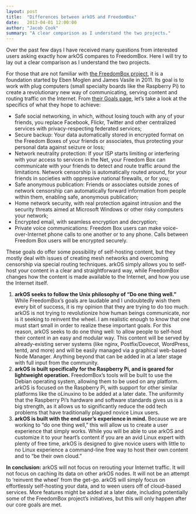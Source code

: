 ```yaml
---
layout: post
title:  "Differences between arkOS and FreedomBox"
date:   2013-04-01 12:00:00
author: "Jacob Cook"
summary: "A clear comparison as I understand the two projects."
---
```

Over the past few days I have received many questions from interested users asking exactly how arkOS compares to FreedomBox. Here I will try to lay out a clear comparison as I understand the two projects.

For those that are not familiar with [the FreedomBox project](https://www.freedomboxfoundation.org/), it is a foundation started by Eben Moglen and James Vasile in 2011. Its goal is to work with plug computers (small specialty boards like the Raspberry Pi) to create a revolutionary new way of communicating, serving content and routing traffic on the Internet. From [their Goals page](https://www.freedomboxfoundation.org/goals/index.en.html), let’s take a look at the specifics of what they hope to achieve:

 * Safe social networking, in which, without losing touch with any of your friends, you replace Facebook, Flickr, Twitter and other centralized services with privacy-respecting federated services;
 * Secure backup: Your data automatically stored in encrypted format on the Freedom Boxes of your friends or associates, thus protecting your personal data against seizure or loss;
 * Network neutrality protection: If your ISP starts limiting or interfering with your access to services in the Net, your Freedom Box can communicate with your friends to detect and route traffic around the limitations. Network censorship is automatically routed around, for your friends in societies with oppressive national firewalls, or for you;
 * Safe anonymous publication: Friends or associates outside zones of network censorship can automatically forward information from people within them, enabling safe, anonymous publication;
 * Home network security, with real protection against intrusion and the security threats aimed at Microsoft Windows or other risky computers your network;
 * Encrypted email, with seamless encryption and decryption;
 * Private voice communications: Freedom Box users can make voice-over-Internet phone calls to one another or to any phone. Calls between Freedom Box users will be encrypted securely.

These goals do offer some possibility of self-hosting content, but they mostly deal with issues of creating mesh networks and overcoming censorship via special routing techniques. arkOS simply allows you to self-host your content in a clear and straightforward way, while FreedomBox changes how the content is made available to the Internet, and how you use the Internet itself.

 1. **arkOS seeks to follow the Unix philosophy of “Do one thing well.”** While FreedomBox’s goals are laudable and I undoubtedly wish them every bit of success, it is my opinion that they are trying to do too much. arkOS is not trying to revolutionize how human beings communicate, nor is it seeking to reinvent the wheel. I am realistic enough to know that one must start small in order to realize these important goals. For this reason, arkOS seeks to do one thing well: to allow people to self-host their content in an easy and modular way. This content will be served by already-existing server systems (like nginx, Postfix/Dovecot, WordPress, tentd, and more) and will be easily managed via a graphical web-based Node Manager. Anything beyond that can be added in at a later stage with full input from the community.
 2. **arkOS is built specifically for the Raspberry Pi, and is geared for lightweight operation.** FreedomBox’s tools will be built to use the Debian operating system, allowing them to be used on any platform. arkOS is focused on the Raspberry Pi, with support for other similar platforms like the oLinuxino to be added at a later date. The uniformity that the Raspberry Pi’s hardware and software standards gives us is a big strength, as it allows us to significantly reduce the odd tech problems that have traditionally plagued novice Linux users.
 3. **arkOS is built with the end user’s experience in mind.** Because we are working to “do one thing well,” this will allow us to create a user experience that simply works. While you will be able to use arkOS and customize it to your heart’s content if you are an avid Linux expert with plenty of free time, arkOS is designed to give novice users with little to no Linux experience a command-line free way to host their own content and to “be their own cloud.”

**In conclusion:** arkOS will not focus on rerouting your Internet traffic. It will not focus on caching its data on other arkOS nodes. It will not be an attempt to ‘reinvent the wheel’ from the get-go. arkOS will simply focus on effortlessly self-hosting your data, and to ween users off of cloud-based services. More features might be added at a later date, including potentially some of the FreedomBox project’s initiatives, but this will only happen after our core goals are met.

